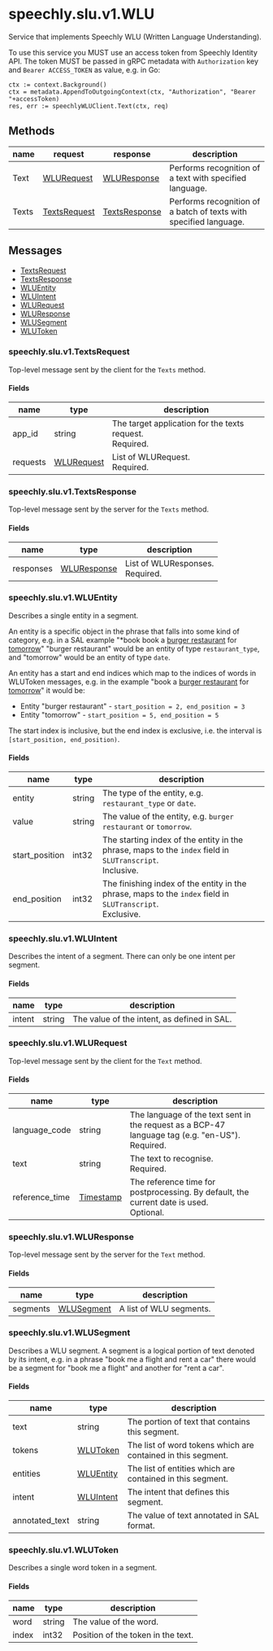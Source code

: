 
# speechly.slu.v1.WLU

Service that implements Speechly WLU (Written Language Understanding).

To use this service you MUST use an access token from Speechly Identity API.
The token MUST be passed in gRPC metadata with `Authorization` key and `Bearer ACCESS_TOKEN` as value, e.g. in Go:

```
ctx := context.Background()
ctx = metadata.AppendToOutgoingContext(ctx, "Authorization", "Bearer "+accessToken)
res, err := speechlyWLUClient.Text(ctx, req)
```

## Methods

| name | request | response | description |
| ---- | ------- | -------- | ----------- |
| Text | [WLURequest](#speechlysluv1wlurequest) | [WLUResponse](#speechlysluv1wluresponse) | Performs recognition of a text with specified language. |
| Texts | [TextsRequest](#speechlysluv1textsrequest) | [TextsResponse](#speechlysluv1textsresponse) | Performs recognition of a batch of texts with specified language. |

## Messages

- [TextsRequest](#speechly.slu.v1.TextsRequest)
- [TextsResponse](#speechly.slu.v1.TextsResponse)
- [WLUEntity](#speechly.slu.v1.WLUEntity)
- [WLUIntent](#speechly.slu.v1.WLUIntent)
- [WLURequest](#speechly.slu.v1.WLURequest)
- [WLUResponse](#speechly.slu.v1.WLUResponse)
- [WLUSegment](#speechly.slu.v1.WLUSegment)
- [WLUToken](#speechly.slu.v1.WLUToken)


### speechly.slu.v1.TextsRequest

Top-level message sent by the client for the `Texts` method.

#### Fields

| name | type | description |
| ---- | ---- | ----------- |
| app_id | string | The target application for the texts request.<br/>Required. |
| requests | [WLURequest](#speechlysluv1wlurequest) | List of WLURequest.<br/>Required. |


### speechly.slu.v1.TextsResponse

Top-level message sent by the server for the `Texts` method.

#### Fields

| name | type | description |
| ---- | ---- | ----------- |
| responses | [WLUResponse](#speechlysluv1wluresponse) | List of WLUResponses.<br/>Required. |


### speechly.slu.v1.WLUEntity

Describes a single entity in a segment.

An entity is a specific object in the phrase that falls into some kind of category,
e.g. in a SAL example "*book book a [burger restaurant](restaurant_type) for [tomorrow](date)"
"burger restaurant" would be an entity of type `restaurant_type`,
and "tomorrow" would be an entity of type `date`.

An entity has a start and end indices which map to the indices of words in WLUToken messages,
e.g. in the example "book a [burger restaurant](restaurant_type) for [tomorrow](date)" it would be:

- Entity "burger restaurant" - `start_position = 2, end_position = 3`
- Entity "tomorrow" - `start_position = 5, end_position = 5`

The start index is inclusive, but the end index is exclusive, i.e. the interval is `[start_position, end_position)`.

#### Fields

| name | type | description |
| ---- | ---- | ----------- |
| entity | string | The type of the entity, e.g. `restaurant_type` or `date`. |
| value | string | The value of the entity, e.g. `burger restaurant` or `tomorrow`. |
| start_position | int32 | The starting index of the entity in the phrase, maps to the `index` field in `SLUTranscript`.<br/>Inclusive. |
| end_position | int32 | The finishing index of the entity in the phrase, maps to the `index` field in `SLUTranscript`.<br/>Exclusive. |


### speechly.slu.v1.WLUIntent

Describes the intent of a segment.
There can only be one intent per segment.

#### Fields

| name | type | description |
| ---- | ---- | ----------- |
| intent | string | The value of the intent, as defined in SAL. |


### speechly.slu.v1.WLURequest

Top-level message sent by the client for the `Text` method.

#### Fields

| name | type | description |
| ---- | ---- | ----------- |
| language_code | string | The language of the text sent in the request as a BCP-47 language tag (e.g. "en-US").<br/>Required. |
| text | string | The text to recognise.<br/>Required. |
| reference_time | [Timestamp](#googleprotobuftimestamp) | The reference time for postprocessing. By default, the current date is used.<br/>Optional. |


### speechly.slu.v1.WLUResponse

Top-level message sent by the server for the `Text` method.

#### Fields

| name | type | description |
| ---- | ---- | ----------- |
| segments | [WLUSegment](#speechlysluv1wlusegment) | A list of WLU segments. |


### speechly.slu.v1.WLUSegment

Describes a WLU segment.
A segment is a logical portion of text denoted by its intent,
e.g. in a phrase "book me a flight and rent a car"
there would be a segment for "book me a flight" and another for "rent a car".

#### Fields

| name | type | description |
| ---- | ---- | ----------- |
| text | string | The portion of text that contains this segment. |
| tokens | [WLUToken](#speechlysluv1wlutoken) | The list of word tokens which are contained in this segment. |
| entities | [WLUEntity](#speechlysluv1wluentity) | The list of entities which are contained in this segment. |
| intent | [WLUIntent](#speechlysluv1wluintent) | The intent that defines this segment. |
| annotated_text | string | The value of text annotated in SAL format. |


### speechly.slu.v1.WLUToken

Describes a single word token in a segment.

#### Fields

| name | type | description |
| ---- | ---- | ----------- |
| word | string | The value of the word. |
| index | int32 | Position of the token in the text. |

